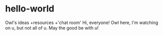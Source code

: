 # hello-world
Owl's ideas +resources +'chat room'
Hi, everyone!
Owl here, I'm watching on u, but not all of u. May the good be with u!

